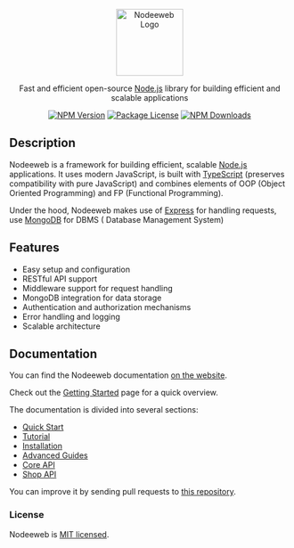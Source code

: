 <p align="center">
  <a href="https://nodeeweb.com/" target="blank"><img src="https://nodeeweb.com/customer/file-1697289012501.webp" width="120" alt="Nodeeweb Logo" /></a>
</p>

  <p align="center">Fast and efficient open-source <a href="https://nodejs.org" target="_blank">Node.js</a> library for building efficient and scalable applications</p>
    <p align="center">
<a href="https://www.npmjs.com/~nodeeweb" target="_blank"><img src="https://img.shields.io/npm/v/@nodeeweb/shop" alt="NPM Version" /></a>
<a href="https://www.npmjs.com/~nodeeweb" target="_blank"><img src="https://img.shields.io/npm/l/@nodeeweb/shop" alt="Package License" /></a>
<a href="https://www.npmjs.com/~nodeeweb" target="_blank"><img src="https://img.shields.io/npm/dm/@nodeeweb/shop" alt="NPM Downloads" /></a>

## Description

Nodeeweb is a framework for building efficient, scalable <a href="https://nodejs.org" target="_blank">Node.js</a> applications. It uses modern JavaScript, is built with <a href="https://www.typescriptlang.org" target="_blank">TypeScript</a> (preserves compatibility with pure JavaScript) and combines elements of OOP (Object Oriented Programming) and FP (Functional Programming).

<p>Under the hood, Nodeeweb makes use of <a href="https://expressjs.com/" target="_blank">Express</a> for handling requests, use <a href="https://www.mongodb.com/" target="_blank">MongoDB</a> for DBMS ( Database Management System)</p>


## Features

- Easy setup and configuration
- RESTful API support
- Middleware support for request handling
- MongoDB integration for data storage
- Authentication and authorization mechanisms
- Error handling and logging
- Scalable architecture

## Documentation

You can find the Nodeeweb documentation [on the website](https://doc.nodeeweb.com/).  

Check out the [Getting Started](https://doc.nodeeweb.com/) page for a quick overview.

The documentation is divided into several sections:

* [Quick Start](https://doc.nodeeweb.com/)
* [Tutorial](https://doc.nodeeweb.com/tutorial)
* [Installation](https://doc.nodeeweb.com/installation)
* [Advanced Guides](https://doc.nodeeweb.com/advance)
* [Core API](https://doc.nodeeweb.com/core/api)
* [Shop API](https://doc.nodeeweb.com/shop/api)
<!-- * [Where to Get Support](https://doc.nodeeweb.com/community)
* [Contributing Guide](https://legacy.Nodeewebjs.org/docs/how-to-contribute.html) -->

You can improve it by sending pull requests to [this repository](https://github.com/idehweb/nodeeweb).

### License

Nodeeweb is [MIT licensed](./LICENSE).
